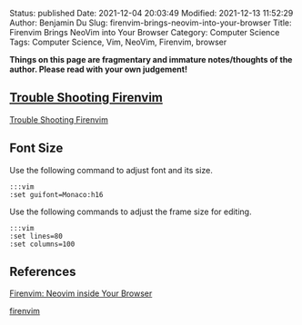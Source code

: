 Status: published
Date: 2021-12-04 20:03:49
Modified: 2021-12-13 11:52:29
Author: Benjamin Du
Slug: firenvim-brings-neovim-into-your-browser
Title: Firenvim Brings NeoVim into Your Browser
Category: Computer Science
Tags: Computer Science, Vim, NeoVim, Firenvim, browser

**Things on this page are fragmentary and immature notes/thoughts of the author. Please read with your own judgement!**

## [Trouble Shooting Firenvim](https://github.com/glacambre/firenvim/blob/master/TROUBLESHOOTING.md#troubleshooting-firenvim)
[Trouble Shooting Firenvim](https://github.com/glacambre/firenvim/blob/master/TROUBLESHOOTING.md#troubleshooting-firenvim)

## Font Size 

Use the following command to adjust font and its size.

    :::vim
    :set guifont=Monaco:h16

Use the following commands to adjust the frame size for editing.

    :::vim
    :set lines=80 
    :set columns=100 

## References 

[Firenvim: Neovim inside Your Browser](https://jdhao.github.io/2020/01/01/firenvim_nvim_inside_browser/)

[firenvim](https://github.com/glacambre/firenvim)
